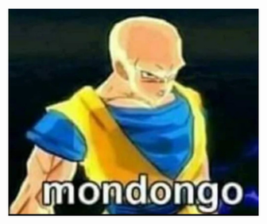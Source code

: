 <!---- 👋 Hi, I’m @hidratarse
- 👀 I’m interested in ...
- 🌱 I’m currently learning ...
- 💞️ I’m looking to collaborate on ...
- 📫 How to reach me ...


hidratarse/hidratarse is a ✨ special ✨ repository because its `README.md` (this file) appears on your GitHub profile.
You can click the Preview link to take a look at your changes.
--->
![mondongo](mondongo.jpeg)
